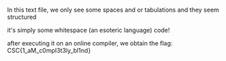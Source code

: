 In this text file, we only see some spaces and or tabulations and they seem structured

it's simply some whitespace (an esoteric language) code! 

after executing it on an online compiler, we obtain the flag: CSC{1_aM_c0mpl3t3ly_bl1nd}